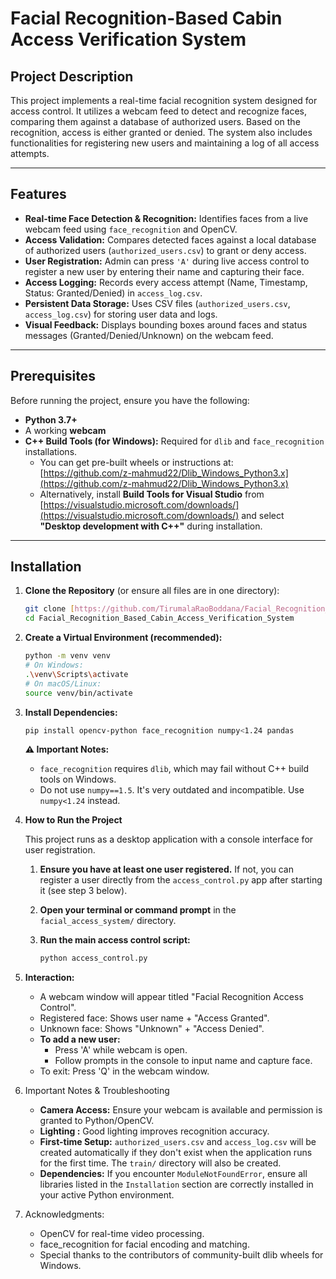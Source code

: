 # Facial Recognition-Based Cabin Access Verification System

## Project Description

This project implements a real-time facial recognition system designed for access control. It utilizes a webcam feed to detect and recognize faces, comparing them against a database of authorized users. Based on the recognition, access is either granted or denied. The system also includes functionalities for registering new users and maintaining a log of all access attempts.

---

## Features

- **Real-time Face Detection & Recognition:** Identifies faces from a live webcam feed using `face_recognition` and OpenCV.
- **Access Validation:** Compares detected faces against a local database of authorized users (`authorized_users.csv`) to grant or deny access.
- **User Registration:** Admin can press `'A'` during live access control to register a new user by entering their name and capturing their face.
- **Access Logging:** Records every access attempt (Name, Timestamp, Status: Granted/Denied) in `access_log.csv`.
- **Persistent Data Storage:** Uses CSV files (`authorized_users.csv`, `access_log.csv`) for storing user data and logs.
- **Visual Feedback:** Displays bounding boxes around faces and status messages (Granted/Denied/Unknown) on the webcam feed.

---

## Prerequisites

Before running the project, ensure you have the following:

- **Python 3.7+**
- A working **webcam**
- **C++ Build Tools (for Windows):** Required for `dlib` and `face_recognition` installations.
  - You can get pre-built wheels or instructions at:
    [https://github.com/z-mahmud22/Dlib_Windows_Python3.x](https://github.com/z-mahmud22/Dlib_Windows_Python3.x)
  - Alternatively, install **Build Tools for Visual Studio** from
    [https://visualstudio.microsoft.com/downloads/](https://visualstudio.microsoft.com/downloads/)
    and select **"Desktop development with C++"** during installation.

---

## Installation

1.  **Clone the Repository** (or ensure all files are in one directory):
    ```bash
    git clone [https://github.com/TirumalaRaoBoddana/Facial_Recognition_Based_Cabin_Access_Verification_System](https://github.com/TirumalaRaoBoddana/Facial_Recognition_Based_Cabin_Access_Verification_System)
    cd Facial_Recognition_Based_Cabin_Access_Verification_System
    ```
2.  **Create a Virtual Environment (recommended):**
    ```bash
    python -m venv venv
    # On Windows:
    .\venv\Scripts\activate
    # On macOS/Linux:
    source venv/bin/activate
    ```
3.  **Install Dependencies:**
    ```bash
    pip install opencv-python face_recognition numpy<1.24 pandas
    ```
    **⚠️ Important Notes:**
    * `face_recognition` requires `dlib`, which may fail without C++ build tools on Windows.
    * Do not use `numpy==1.5`. It's very outdated and incompatible. Use `numpy<1.24` instead.

4.  **How to Run the Project**

    This project runs as a desktop application with a console interface for user registration.

    1.  **Ensure you have at least one user registered.** If not, you can register a user directly from the `access_control.py` app after starting it (see step 3 below).

    2.  **Open your terminal or command prompt** in the `facial_access_system/` directory.

    3.  **Run the main access control script:**

        ```bash
        python access_control.py
        ```

5.  **Interaction:**
    * A webcam window will appear titled "Facial Recognition Access Control".
    * Registered face: Shows user name + "Access Granted".
    * Unknown face: Shows "Unknown" + "Access Denied".
    * **To add a new user:**
        * Press 'A' while webcam is open.
        * Follow prompts in the console to input name and capture face.
    * To exit: Press 'Q' in the webcam window.

6. Important Notes & Troubleshooting
    * **Camera Access:** Ensure your webcam is available and permission is granted to Python/OpenCV.
    * **Lighting :** Good lighting improves recognition accuracy.
    * **First-time Setup:** `authorized_users.csv` and `access_log.csv` will be created automatically if they don't exist when the application runs for the first time. The `train/` directory will also be created.
    * **Dependencies:** If you encounter `ModuleNotFoundError`, ensure all libraries listed in the `Installation` section are correctly installed in your active Python environment.
7. Acknowledgments:
    * OpenCV for real-time video processing.
    * face_recognition for facial encoding and matching.
    * Special thanks to the contributors of community-built dlib wheels for Windows.
